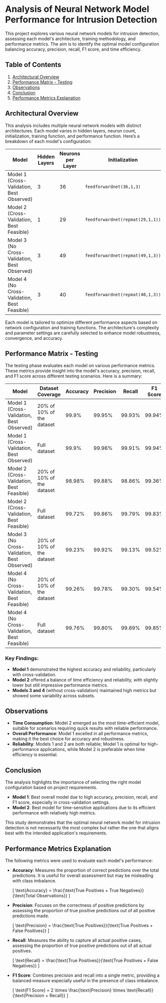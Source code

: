 
# Analysis of Neural Network Model Performance for Intrusion Detection

This project explores various neural network models for intrusion detection, assessing each model's architecture, training methodology, and performance metrics. The aim is to identify the optimal model configuration balancing accuracy, precision, recall, F1 score, and time efficiency.

## Table of Contents
1. [Architectural Overview](#architectural-overview)
2. [Performance Matrix - Testing](#performance-matrix---testing)
3. [Observations](#observations)
4. [Conclusion](#conclusion)
5. [Performance Metrics Explanation](#performance-metrics-explanation)

## Architectural Overview

This analysis includes multiple neural network models with distinct architectures. Each model varies in hidden layers, neuron count, initialization, training function, and performance function. Here’s a breakdown of each model's configuration:

| Model | Hidden Layers | Neurons per Layer | Initialization | Training Function | Performance Function | Learning Rate | Momentum | Epochs | Data Division | Activation |
|-------|---------------|-------------------|----------------|-------------------|----------------------|---------------|----------|--------|---------------|------------|
| Model 1 (Cross-Validation, Best Observed) | 3 | 36 | `feedforwardnet(36,1,3)` | `trainlm` (Levenberg-Marquardt) | MSE | 0.089976 | 0.88551 | 22 | `dividetrain` (all data) | `tansig` (Tan-sigmoid) |
| Model 2 (Cross-Validation, Best Feasible) | 1 | 29 | `feedforwardnet(repmat(29,1,1))` | `traincgp` (Conjugate Gradient Powell) | MSE | 0.051679 | 0.68386 | 25 | `dividetrain` (all data) | `purelin` (Pure Linear) |
| Model 3 (No Cross-Validation, Best Observed) | 3 | 49 | `feedforwardnet(repmat(49,1,3))` | `traincgb` (Conjugate Gradient Backprop) | MSE | 0.019044 | 0.68859 | 41 | `dividetrain` (all data) | `tansig` (Tan-sigmoid) |
| Model 4 (No Cross-Validation, Best Feasible) | 3 | 40 | `feedforwardnet(repmat(40,1,3))` | `trainrp` (Resilient Backpropagation) | MSE | 0.032172 | 0.77721 | 35 | `dividetrain` (all data) | `tansig` (Tan-sigmoid) |

Each model is tailored to optimize different performance aspects based on network configuration and training functions. The architecture's complexity and parameter settings are carefully selected to enhance model robustness, convergence, and accuracy.

## Performance Matrix - Testing

The testing phase evaluates each model on various performance metrics. These metrics provide insight into the model's accuracy, precision, recall, and F1 score across different testing scenarios. Here is a summary:

| Model | Dataset Coverage | Accuracy | Precision | Recall | F1 Score |
|-------|-------------------|----------|-----------|--------|----------|
| Model 1 (Cross-Validation, Best Observed) | 20% of 10% of the dataset | 99.9% | 99.95% | 99.93% | 99.94% |
| Model 1 (Cross-Validation, Best Observed) | Full dataset | 99.9% | 99.96% | 99.91% | 99.94% |
| Model 2 (Cross-Validation, Best Feasible) | 20% of 10% of the dataset | 98.98% | 99.88% | 98.86% | 99.36% |
| Model 2 (Cross-Validation, Best Feasible) | Full dataset | 99.72% | 99.86% | 99.79% | 99.83% |
| Model 3 (No Cross-Validation, Best Observed) | 20% of 10% of the dataset | 99.23% | 99.92% | 99.13% | 99.52% |
| Model 4 (No Cross-Validation, Best Feasible) | 20% of 10% of the dataset | 99.26% | 99.78% | 99.30% | 99.54% |
| Model 4 (No Cross-Validation, Best Feasible) | Full dataset | 99.76% | 99.80% | 99.89% | 99.85% |

### Key Findings:
- **Model 1** demonstrated the highest accuracy and reliability, particularly with cross-validation.
- **Model 2** offered a balance of time efficiency and reliability, with slightly lower but still impressive performance metrics.
- **Models 3 and 4** (without cross-validation) maintained high metrics but showed some variability across subsets.

## Observations

- **Time Consumption**: Model 2 emerged as the most time-efficient model, suitable for scenarios requiring quick results with reliable performance.
- **Overall Performance**: Model 1 excelled in all performance metrics, making it the best choice for accuracy and robustness.
- **Reliability**: Models 1 and 2 are both reliable; Model 1 is optimal for high-performance applications, while Model 2 is preferable when time efficiency is essential.

## Conclusion

The analysis highlights the importance of selecting the right model configuration based on project requirements. 

- **Model 1**: Best overall model due to high accuracy, precision, recall, and F1 score, especially in cross-validation settings.
- **Model 2**: Best model for time-sensitive applications due to its efficient performance with relatively high metrics.

This study demonstrates that the optimal neural network model for intrusion detection is not necessarily the most complex but rather the one that aligns best with the intended application's requirements.

## Performance Metrics Explanation

The following metrics were used to evaluate each model's performance:

- **Accuracy**: Measures the proportion of correct predictions over the total predictions. It is useful for overall assessment but may be misleading with class imbalance.
  
  \[
  \text{Accuracy} = \frac{\text{True Positives + True Negatives}}{\text{Total Observations}}
  \]

- **Precision**: Focuses on the correctness of positive predictions by assessing the proportion of true positive predictions out of all positive predictions made.

  \[
  \text{Precision} = \frac{\text{True Positives}}{\text{True Positives + False Positives}}
  \]

- **Recall**: Measures the ability to capture all actual positive cases, assessing the proportion of true positive predictions out of all actual positives.

  \[
  \text{Recall} = \frac{\text{True Positives}}{\text{True Positives + False Negatives}}
  \]

- **F1 Score**: Combines precision and recall into a single metric, providing a balanced measure especially useful in the presence of class imbalance.

  \[
  \text{F1 Score} = 2 \times \frac{\text{Precision} \times \text{Recall}}{\text{Precision + Recall}}
  \]
